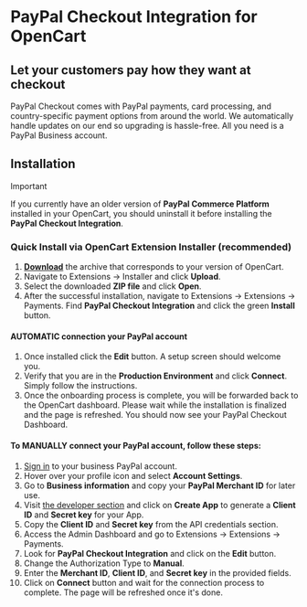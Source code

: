 # PayPal Checkout Integration for OpenCart

## Let your customers pay how they want at checkout

PayPal Checkout comes with PayPal payments, card processing, and country-specific payment options from around the world. We automatically handle updates on our end so upgrading is hassle-free. All you need is a PayPal Business account.

## Installation
> [!IMPORTANT]
> If you currently have an older version of **PayPal Commerce Platform** installed in your OpenCart, you should uninstall it before installing the **PayPal Checkout Integration**.

### Quick Install via OpenCart Extension Installer (recommended)
1. [**Download**](https://github.com/Dreamvention/paypal/releases) the archive that corresponds to your version of OpenCart.
2. Navigate to Extensions -> Installer and click **Upload**.
3. Select the downloaded **ZIP file** and click **Open**.
4. After the successful installation, navigate to Extensions -> Extensions -> Payments. Find **PayPal Checkout Integration** and click the green **Install** button.

#### AUTOMATIC connection your PayPal account
1. Once installed click the **Edit** button. A setup screen should welcome you.
2. Verify that you are in the **Production Environment** and click **Connect**. Simply follow the instructions.
3. Once the onboarding process is complete, you will be forwarded back to the OpenCart dashboard. Please wait while the installation is finalized and the page is refreshed. You should now see your PayPal Checkout Dashboard.

#### To MANUALLY connect your PayPal account, follow these steps:
1. [Sign in](https://www.paypal.com/signin) to your business PayPal account.
2. Hover over your profile icon and select **Account Settings**.
3. Go to **Business information** and copy your **PayPal Merchant ID** for later use.
4. Visit [the developer section](https://developer.paypal.com/dashboard/applications/live) and click on **Create App** to generate a **Client ID** and **Secret key** for your App.
5. Copy the **Client ID** and **Secret key** from the API credentials section.
6. Access the Admin Dashboard and go to Extensions -> Extensions -> Payments.
7. Look for **PayPal Checkout Integration** and click on the **Edit** button.
8. Change the Authorization Type to **Manual**.
9. Enter the **Merchant ID**, **Client ID**, and **Secret key** in the provided fields.
10. Click on **Connect** button and wait for the connection process to complete. The page will be refreshed once it's done.





